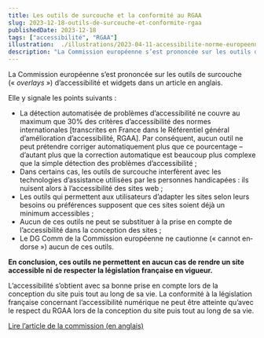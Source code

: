 ```yaml
---
title: Les outils de surcouche et la conformité au RGAA
slug: 2023-12-18-outils-de-surcouche-et-conformite-rgaa
publishedDate: 2023-12-18
tags: ["accessibilité", "RGAA"]
illustration:  ./illustrations/2023-04-11-accessibilite-norme-europeenne-francais.png
description: "La Commission européenne s’est prononcée sur les outils de surcouche d’accessibilité et widgets dans un article rappelant que ces outils ne permettent en aucun cas de rendre un site accessible ni de respecter la législation en vigueur."
---
```


<p class="fr-text--lead">La Commission européenne s’est prononcée sur les outils de surcouche</a> (« <em lang="en">overlays</em> ») d’accessibilité et widgets dans un article en anglais. </p>
Elle y signale les points suivants :

* La détection automatisée de problèmes d’accessibilité ne couvre au maximum que 30% des critères d’accessibilité des normes internationales [transcrites en France dans le Référentiel général d’amélioration d’accessibilité, RGAA]. Par conséquent, aucun outil ne peut prétendre corriger automatiquement plus que ce pourcentage – d’autant plus que la correction automatique est beaucoup plus complexe que la simple détection des problèmes d’accessibilité ;
* Dans certains cas, les outils de surcouche interfèrent avec les technologies d’assistance utilisées par les personnes handicapées : ils nuisent alors à l’accessibilité des sites web ;
* Les outils qui permettent aux utilisateurs d’adapter les sites selon leurs besoins ou préférences supposent que ces sites soient déjà un minimum accessibles ;
* Aucun de ces outils ne peut se substituer à la prise en compte de l’accessibilité dans la conception des sites ;
* Le DG Comm de la Commission européenne ne cautionne (« <span lang="en">cannot endorse</span> ») aucun de ces outils.

<strong>En conclusion, ces outils ne permettent en aucun cas de rendre un site accessible ni de respecter la législation française en vigueur.</strong>

L’accessibilité s’obtient avec sa bonne prise en compte lors de la conception du site puis tout au long de sa vie. La conformité à la législation française concernant l’accessibilité numérique ne peut être atteinte qu’avec le respect du RGAA lors de la conception du site puis tout au long de sa vie.</p>


<p>
<a target="_blank" class="fr-link" title="lien vers l’article de la commission (en anglais) - nouvelle fenêtre" class="fr-link fr-icon-arrow-right-line fr-link--icon-right" href="https://commission.europa.eu/resources-partners/europa-web-guide/design-content-and-development/accessibility/testing-early-and-regularly/accessibility-overlays_en">Lire l’article de la commission (en anglais)</a>

</p>